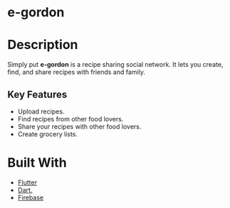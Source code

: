 # e-gordon
# Description 
Simply put **e-gordon** is a recipe sharing social network. 
It lets you create, find, and share recipes with friends and family. 

## Key Features
- Upload recipes.
- Find recipes from other food lovers.
- Share your recipes with other food lovers.
- Create grocery lists.

# Built With
- [Flutter](https://flutter.dev/)
- [Dart.](https://dart.dev/)
- [Firebase](https://firebase.flutter.dev/)

